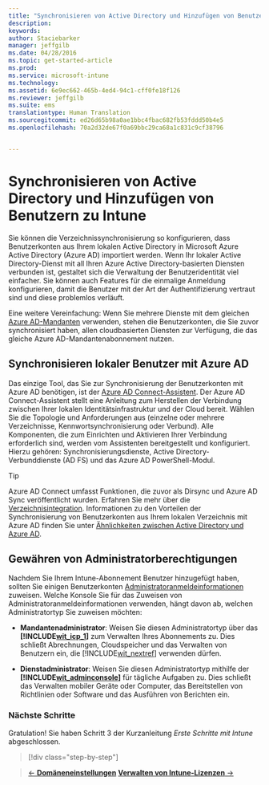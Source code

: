 ```yaml
---
title: "Synchronisieren von Active Directory und Hinzufügen von Benutzern zu Intune | Microsoft Intune"
description: 
keywords: 
author: Staciebarker
manager: jeffgilb
ms.date: 04/28/2016
ms.topic: get-started-article
ms.prod: 
ms.service: microsoft-intune
ms.technology: 
ms.assetid: 6e9ec662-465b-4ed4-94c1-cff0fe18f126
ms.reviewer: jeffgilb
ms.suite: ems
translationtype: Human Translation
ms.sourcegitcommit: ed26d65b98a0ae1bbc4fbac682fb53fddd50b4e5
ms.openlocfilehash: 70a2d32de67f0a69bbc29ca68a1c831c9cf38796


---
```



# Synchronisieren von Active Directory und Hinzufügen von Benutzern zu Intune
Sie können die Verzeichnissynchronisierung so konfigurieren, dass Benutzerkonten aus Ihrem lokalen Active Directory in Microsoft Azure Active Directory (Azure AD) importiert werden. Wenn Ihr lokaler Active Directory-Dienst mit all Ihren Azure Active Directory-basierten Diensten verbunden ist, gestaltet sich die Verwaltung der Benutzeridentität viel einfacher. Sie können auch Features für die einmalige Anmeldung konfigurieren, damit die Benutzer mit der Art der Authentifizierung vertraut sind und diese problemlos verläuft.

Eine weitere Vereinfachung: Wenn Sie mehrere Dienste mit dem gleichen [Azure AD-Mandanten](http://technet.microsoft.com/library/jj573650.aspx#BKMK_WhatIsAnAzureADTenant) verwenden, stehen die Benutzerkonten, die Sie zuvor synchronisiert haben, allen cloudbasierten Diensten zur Verfügung, die das gleiche Azure AD-Mandantenabonnement nutzen.

## Synchronisieren lokaler Benutzer mit Azure AD
Das einzige Tool, das Sie zur Synchronisierung der Benutzerkonten mit Azure AD benötigen, ist der [Azure AD Connect-Assistent](https://www.microsoft.com/download/details.aspx?id=47594). Der Azure AD Connect-Assistent stellt eine Anleitung zum Herstellen der Verbindung zwischen Ihrer lokalen Identitätsinfrastruktur und der Cloud bereit.  Wählen Sie die Topologie und Anforderungen aus (einzelne oder mehrere Verzeichnisse, Kennwortsynchronisierung oder Verbund). Alle Komponenten, die zum Einrichten und Aktivieren Ihrer Verbindung erforderlich sind, werden vom Assistenten bereitgestellt und konfiguriert. Hierzu gehören: Synchronisierungsdienste, Active Directory-Verbunddienste (AD FS) und das Azure AD PowerShell-Modul.

> [!TIP]
> Azure AD Connect umfasst Funktionen, die zuvor als Dirsync und Azure AD Sync veröffentlicht wurden. Erfahren Sie mehr über die [Verzeichnisintegration](http://technet.microsoft.com/library/jj573653.aspx). Informationen zu den Vorteilen der Synchronisierung von Benutzerkonten aus Ihrem lokalen Verzeichnis mit Azure AD finden Sie unter [Ähnlichkeiten zwischen Active Directory und Azure AD](http://technet.microsoft.com/library/dn518177.aspx).

## Gewähren von Administratorberechtigungen
Nachdem Sie Ihrem Intune-Abonnement Benutzer hinzugefügt haben, sollten Sie einigen Benutzerkonten [Administratoranmeldeinformationen](administrative-accounts-websites-perms.md) zuweisen. Welche Konsole Sie für das Zuweisen von Administratoranmeldeinformationen verwenden, hängt davon ab, welchen Administratortyp Sie zuweisen möchten:

-   **Mandantenadministrator**: Weisen Sie diesen Administratortyp über das **[!INCLUDE[wit_icp_1](../includes/wit_icp_1_md.md)]** zum Verwalten Ihres Abonnements zu. Dies schließt Abrechnungen, Cloudspeicher und das Verwalten von Benutzern ein, die [!INCLUDE[wit_nextref](../includes/wit_nextref_md.md)] verwenden dürfen.

-   **Dienstadministrator**: Weisen Sie diesen Administratortyp mithilfe der **[!INCLUDE[wit_adminconsole](../includes/wit_adminconsole_md.md)]** für tägliche Aufgaben zu. Dies schließt das Verwalten mobiler Geräte oder Computer, das Bereitstellen von Richtlinien oder Software und das Ausführen von Berichten ein.


### Nächste Schritte
Gratulation! Sie haben Schritt 3 der Kurzanleitung *Erste Schritte mit Intune* abgeschlossen.

>[!div class="step-by-step"]

>[&larr; **Domäneneinstellungen**](.\start-with-a-paid-subscription-to-microsoft-intune-step-2.md)     [**Verwalten von Intune-Lizenzen** &rarr;](.\start-with-a-paid-subscription-to-microsoft-intune-step-4.md)  



<!--HONumber=Jun16_HO4-->


